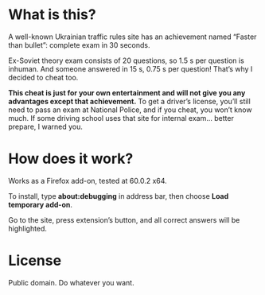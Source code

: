 # What is this?
A well-known Ukrainian traffic rules site has an achievement named “Faster than bullet”: complete exam in 30 seconds.

Ex-Soviet theory exam consists of 20 questions, so 1.5 s per question is inhuman. And someone answered in 15 s, 0.75 s per question! That’s why I decided to cheat too.

**This cheat is just for your own entertainment and will not give you any advantages except that achievement.** To get a driver’s license, you’ll still need to pass an exam at National Police, and if you cheat, you won’t know much. If some driving school uses that site for internal exam… better prepare, I warned you.

# How does it work?
Works as a Firefox add-on, tested at 60.0.2 x64.

To install, type **about:debugging** in address bar, then choose **Load temporary add-on**.

Go to the site, press extension’s button, and all correct answers will be highlighted.

# License
Public domain. Do whatever you want.
